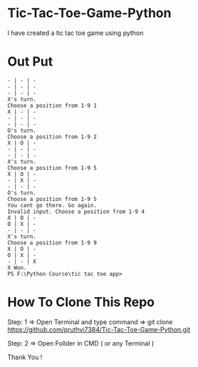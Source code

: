 # Tic-Tac-Toe-Game-Python
I have created a tic tac toe game using python

# Out Put 

    - | - | -
    - | - | -
    - | - | -
    X's turn.
    Choose a position from 1-9 1
    X | - | -
    - | - | -
    - | - | -
    O's turn.
    Choose a position from 1-9 2
    X | O | -
    - | - | -
    - | - | -
    X's turn.
    Choose a position from 1-9 5
    X | O | -
    - | X | -
    - | - | -
    O's turn.
    Choose a position from 1-9 5
    You cant go there. Go again.
    Invalid input. Choose a position from 1-9 4
    X | O | -
    O | X | -
    - | - | -
    X's turn.
    Choose a position from 1-9 9
    X | O | -
    O | X | -
    - | - | X
    X Won.
    PS F:\Python Cource\tic tac toe app> 
    
# How To Clone This Repo

Step: 1 
=> Open Terminal and type command => git clone https://github.com/pruthvi7384/Tic-Tac-Toe-Game-Python.git

Step: 2
=> Open Follder in CMD ( or any Terminal )

Thank You !
